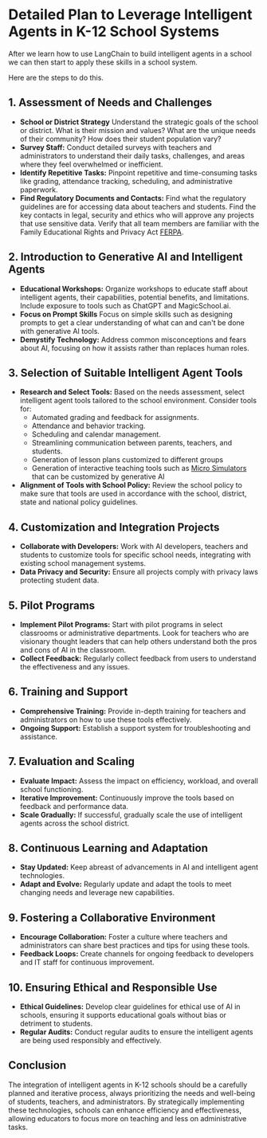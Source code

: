 
# Detailed Plan to Leverage Intelligent Agents in K-12 School Systems

After we learn how to use LangChain to build intelligent agents in a school
we can then start to apply these skills in a school system.

Here are the steps to do this.

## 1. Assessment of Needs and Challenges
- **School or District Strategy** Understand the strategic goals of the school or district.  What is their mission and values? What
are the unique needs of their community?  How does their student population vary?
- **Survey Staff:** Conduct detailed surveys with teachers and administrators to understand their daily tasks, challenges, and areas where they feel overwhelmed or inefficient.
- **Identify Repetitive Tasks:** Pinpoint repetitive and time-consuming tasks like grading, attendance tracking, scheduling, and administrative paperwork.
- **Find Regulatory Documents and Contacts:** Find what the regulatory guidelines are for accessing data about teachers and students.  Find the key
contacts in legal, security and ethics who will approve any projects that use sensitive data.  Verify
that all team members are familiar with the Family Educational Rights and Privacy Act [FERPA](https://studentprivacy.ed.gov/faq/what-ferpa).

## 2. Introduction to Generative AI and Intelligent Agents
- **Educational Workshops:** Organize workshops to educate staff about intelligent agents, their capabilities, potential benefits, and limitations.  
Include exposure to tools such as ChatGPT and MagicSchool.ai.
- **Focus on Prompt Skills** Focus on simple skills such as designing prompts
to get a clear understanding of what can and can't be done with generative AI tools.
- **Demystify Technology:** Address common misconceptions and fears about AI, focusing on how it assists rather than replaces human roles.

## 3. Selection of Suitable Intelligent Agent Tools
- **Research and Select Tools:** Based on the needs assessment, select intelligent agent tools tailored to the school environment. Consider tools for:
  - Automated grading and feedback for assignments.
  - Attendance and behavior tracking.
  - Scheduling and calendar management.
  - Streamlining communication between parents, teachers, and students.
  - Generation of lesson plans customized to different groups
  - Generation of interactive teaching tools such as [Micro Simulators](https://dmccreary.github.io/microsims/) that can be
  customized by generative AI
- **Alignment of Tools with School Policy:** Review the school policy to make sure that tools are used in accordance with the school, district, state and national policy guidelines.

## 4. Customization and Integration Projects
- **Collaborate with Developers:** Work with AI developers, teachers and students to customize tools for specific school needs, integrating with existing school management systems.
- **Data Privacy and Security:** Ensure all projects comply with privacy laws protecting student data.

## 5. Pilot Programs
- **Implement Pilot Programs:** Start with pilot programs in select classrooms or administrative departments.  Look for teachers who are visionary thought leaders that can help others understand both the pros and cons of AI in the classroom.
- **Collect Feedback:** Regularly collect feedback from users to understand the effectiveness and any issues.

## 6. Training and Support
- **Comprehensive Training:** Provide in-depth training for teachers and administrators on how to use these tools effectively.
- **Ongoing Support:** Establish a support system for troubleshooting and assistance.

## 7. Evaluation and Scaling
- **Evaluate Impact:** Assess the impact on efficiency, workload, and overall school functioning.
- **Iterative Improvement:** Continuously improve the tools based on feedback and performance data.
- **Scale Gradually:** If successful, gradually scale the use of intelligent agents across the school district.

## 8. Continuous Learning and Adaptation
- **Stay Updated:** Keep abreast of advancements in AI and intelligent agent technologies.
- **Adapt and Evolve:** Regularly update and adapt the tools to meet changing needs and leverage new capabilities.

## 9. Fostering a Collaborative Environment
- **Encourage Collaboration:** Foster a culture where teachers and administrators can share best practices and tips for using these tools.
- **Feedback Loops:** Create channels for ongoing feedback to developers and IT staff for continuous improvement.

## 10. Ensuring Ethical and Responsible Use
- **Ethical Guidelines:** Develop clear guidelines for ethical use of AI in schools, ensuring it supports educational goals without bias or detriment to students.
- **Regular Audits:** Conduct regular audits to ensure the intelligent agents are being used responsibly and effectively.

## Conclusion
The integration of intelligent agents in K-12 schools should be a carefully planned and iterative process, always prioritizing the needs and well-being of students, teachers, and administrators. By strategically implementing these technologies, schools can enhance efficiency and effectiveness, allowing educators to focus more on teaching and less on administrative tasks.
